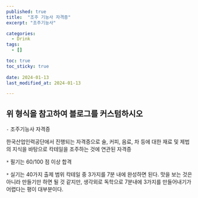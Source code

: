 ```yaml
---
published: true
title:  "조주 기능사 자격증" 
excerpt: "조주기능사"

categories:
  - Drink
tags:
  - []

toc: true
toc_sticky: true
 
date: 2024-01-13
last_modified_at: 2024-01-13

---
```



## 위 형식을 참고하여 블로그를 커스텀하시오

`-` 조주기능사 자격증

한국산업인력공단에서 진행되는 자격증으로 술, 커피, 음료, 차 등에 대한 재료 및 제법의 지식을 바탕으로 칵테일을 조주하는 것에 연관된 자격증
 

`*` 필기는 60/100 점 이상 합격

`*` 실기는 40가지 출제 범위 칵테일 중 3가지를 7분 내에 완성하면 된다.
맛을 보는 것은 아니라 만들기만 하면 될 것 같지만, 생각외로 독학으로 7분내에 3가지를 만들어내기가 어렵다는 평이 대부분이다.